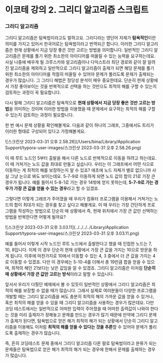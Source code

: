 # 이코테 강의 2. 그리디 알고리즘 스크립트



### 그리디 알고리즘

그리디 알고리즘은 탐욕법이라고도 말하고요. 그리디라는 영단어 자체가 **탐욕적인**이란 의미를 가지고 있어서 한국어로는 탐욕법이라고 번역되곤 합니다. 이러한 그리디 알고리즘은 현재 상황에서 지금 당장 좋은 것만 고르는 방법을 의미합니다. 일반적인 그리디 알고리즘은 문제를 풀기 위한 최소한의 아이디어를 떠올릴 수 있는 능력을 요구하는데요. 사실 나중에 배우게 될 크루스카와 알고리즘이나 다익스트라 최단 경로와 같이 잘 알려진 알고리즘을 제외하고 일반적으로 그리디 알고리즘이 출제가 되면 해당 문제를 풀기 위한 최소한의 아이디어를 적절히 떠올릴 수 있어야 문제가 풀리도록 문제가 출제되는 경우가 많습니다. 그 그리디 해법은 정당성 분석이 매우 중요한데요. 단순히 현재 상황에서 가장 좋아보이는 것을 반복적으로 선택을 하는 것만으도 최적의 해를 구할 수 있는지 검토하는 과정이 꼭 필요합니다.

다시 말해 그리디 알고리즘은 탐욕적으로 **현재 상황에서 지금 당장 좋은 것만 고르는 방법**을 의미하는 것이며 이러한 방법을 이용했을 때 문제에서 요구하는 최적의 해를 구할 수 있는지 검토하는 과정이 필요합니다.

한 번 예시 문제 상황을 확인해볼게요. 다음과 같이 하나의 그래프, 그중에서도 트리가 이러한 형태로 구성되어 있다고 가정해볼게요.

![스크린샷 2023-03-31 오후 2.58.26](/Users/bina/Library/Application Support/typora-user-images/스크린샷 2023-03-31 오후 2.58.26.png)

이 때 루트 노드인 5부터 출발을 해서 다른 노드로 반복적으로 이동을 하려고 하는데요. 이 때 거쳐가는 노드 값을 최대로 만들고 싶습니다. 우리는 이 그래프에서 어떤 식으로 이동하는 게 최적의 해를 보장하는지 알 수 있죠? 애초에 노드 자체가 별로 없으니까 사실 그냥 눈으로 봐도 보이는데요. 5-7-9로 이동하게 되면 노드 값의 합이 21로 가장 큰 경우가 됩니다. 예를 들어서 5-8-1로 가는 경우 14밖에 얻지 못하는데, **5-7-9로 가는 경우가 가장 큰 값을 얻을 수 있는 경우**라고 할 수 있겠죠.



그렇다면 이렇게 그래프가 주어졌을 때 우리가 컴퓨터 프로그램을 이용해서 거쳐가는 노드의 합이 최대가 되는 경우를 찾고 싶다고 해볼게요. 이 때 우리는 가장 간단하게 프로그램을 작성하는 방법으로 단순히 매 상황에서 즉, 현재 위치에서 가장 큰 값만 선택하는 방법을 반복한다면 어떻게 될까요?

![스크린샷 2023-03-31 오후 3.03.11](../../../../Library/Application Support/typora-user-images/스크린샷 2023-03-31 오후 3.03.11.png)

예를 들어서 이렇게 시작 노드인 루트 노드에서 출발한다고 했을 때 인접한 노드는 7, 10, 8입니다. 이제 이 경우 단순히 현재 상황에서 가장 큰 값을 가지는 10으로 방문을 하게 됩니다. 이후에 마찬가지로 10에서 이동할 수 있는 4, 3 중에서 더 큰 값을 가지는 4로 이동할 수 있겠죠. 다만 이 경우에는 5-10-4를 더해서 총 19만큼 합을 얻을 수 있으며, 최적의 해인 21보다는 낮은 값임을 알 수 있겠죠. 그리디 알고리즘은 이처럼 **단순히 매 상황에서 가장 큰 값만 고르는 방식**이라고 말할 수 있습니다.

앞서서 우리가 다뤘던 예제에서 볼 수 있듯이 일반적인 상황에서 그리디 알고리즘은 최적의 해를 보장할 수 없을 때가 많습니다. 그래서 실제로 여러분들이 다양한 프로그램을 개발할 때는 그리디 알고리즘을 써도 충분히 최적의 해의 가까운 값을 얻을 수 있거나, 혹은 최적의 해를 얻을 수 있을 때 그리디 알고리즘을 사용하는 경우가 많은데요. 다만 코딩 테스트에서는 일반적으로 어떠한 입력이 주어졌을 때 어떠한 출력값이 나와야 한다는 것을 미리 출제자가 정해놓고 문제를 만드는 경우가 많기 때문에 만약에 그리디 문제가 출제가 된다면, 탐욕법으로 얻은 해가 최적의 해가 되는 상황에서 단순히 그리디 알고리즘을 이용해도 이처럼 **최적의 해를 얻을 수 있다는 것을 추론**할 수 있어야 문제가 풀리도록 출제하는 경우가 많습니다.

즉, 흔히 코딩테스트 문제 중에서 그리디 알고리즘 다른 말로 탐욕법이라고 분류가 되는 문제들은 탐욕법으로 얻은 해가 최적의 해가 되는 경우에 한해서 문제를 출제하는 경우가 많습니다.